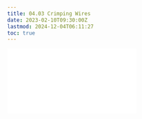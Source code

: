 ```yaml
---
title: 04.03 Crimping Wires
date: 2023-02-10T09:30:00Z
lastmod: 2024-12-04T06:11:27
toc: true
---
```


![Link to included file content](../../../../electronics/crimping-wire.md)
